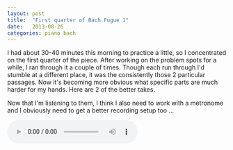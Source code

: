 ```yaml
---
layout: post
title:  "First quarter of Bach Fugue 1"
date:   2013-08-26
categories: piano bach
---
```


I had about 30-40 minutes this morning to practice a little, so I concentrated on the first quarter of the piece. After working on the problem spots for a while, I ran through it a couple of times. Though each run through I'd stumble at a different place, it was the consistently those 2 particular passages. Now it's becoming more obvious what specific parts are much harder for my hands. Here are 2 of the better takes.

Now that I'm listening to them, I think I also need to work with a metronome and I obviously need to get a better recording setup too ...

<audio controls>
  <source src="/audio/2013-08-27-bach-fugue-firstQuarter.mp3" />
  <source src="/audio/2013-08-27-bach-fugue-firstQuarter.ogg" />

  Download Bach Fugue 2013-08-27 first quarter 1 [MP3](/audio/2013-08-27-bach-fugue-firstQuarter.mp3) [OGG](/audio/2013-08-27-bach-fugue-firstQuarter.ogg)
</audio>

<audio controls>
  <source src="/audio/2013-08-27-bach-fugue-firstQuarter2.mp3" />
  <source src="/audio/2013-08-27-bach-fugue-firstQuarter2.ogg" />

  Download Bach Fugue 2013-08-27 first quarter 2 [MP3](/audio/2013-08-27-bach-fugue-firstQuarter2.mp3) [OGG](/audio/2013-08-27-bach-fugue-firstQuarter2.ogg)
</audio>
